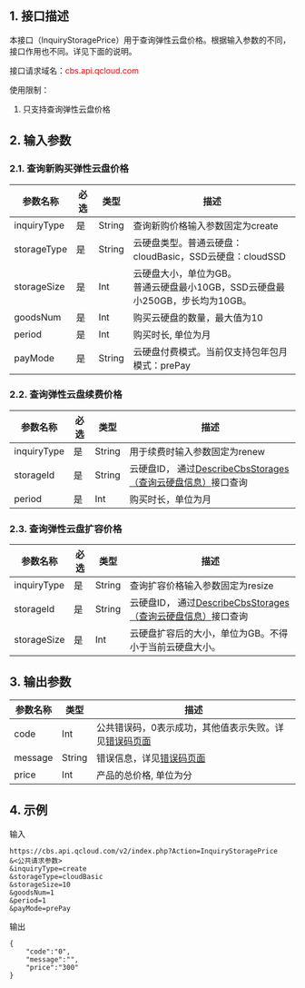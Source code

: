 ## 1. 接口描述

本接口（InquiryStoragePrice）用于查询弹性云盘价格。根据输入参数的不同，接口作用也不同。详见下面的说明。

接口请求域名：<font style="color:red">cbs.api.qcloud.com</font>

使用限制：
1. 只支持查询弹性云盘价格

## 2. 输入参数


### 2.1. 查询新购买弹性云盘价格

| 参数名称 | 必选  | 类型 | 描述 |
| ------- | ------- | ------- | --- | 
| inquiryType | 是 | String | 查询新购价格输入参数固定为create| 
| storageType | 是 | String | 云硬盘类型。普通云硬盘：cloudBasic，SSD云硬盘：cloudSSD|
| storageSize | 是 | Int | 云硬盘大小，单位为GB。<br>普通云硬盘最小10GB，SSD云硬盘最小250GB，步长均为10GB。|
| goodsNum | 是 | Int | 购买云硬盘的数量，最大值为10 | 
| period | 是 | Int | 购买时长, 单位为月| 
| payMode | 是 | String | 云硬盘付费模式。当前仅支持包年包月模式：prePay| 
 
### 2.2. 查询弹性云盘续费价格

| 参数名称 | 必选  | 类型 | 描述 |
| ------- | ------- | ------- | --- | 
| inquiryType | 是 | String | 用于续费时输入参数固定为renew | 
| storageId | 是 | String |云硬盘ID， 通过[DescribeCbsStorages（查询云硬盘信息）](/doc/api/364/2519)接口查询 |
| period | 是 | Int | 购买时长，单位为月 |
 
 
### 2.3. 查询弹性云盘扩容价格

| 参数名称 | 必选  | 类型 | 描述 |
| ------- | ------- | ------- | ------- | 
| inquiryType | 是 | String | 查询扩容价格输入参数固定为resize| 
| storageId | 是 | String | 云硬盘ID， 通过[DescribeCbsStorages（查询云硬盘信息）](/doc/api/364/2519)接口查询 |
| storageSize | 是 | Int | 云硬盘扩容后的大小，单位为GB。不得小于当前云硬盘大小。|
 
 
 
## 3. 输出参数

| 参数名称 | 类型 | 描述 |
| ------- | --- | --- |
| code | Int | 公共错误码，0表示成功，其他值表示失败。详见[错误码页面](http://tcecqpoc.fsphere.cn/doc/api/364/%E9%94%99%E8%AF%AF%E7%A0%81) |
| message | String | 错误信息，详见[错误码页面](http://tcecqpoc.fsphere.cn/doc/api/364/%E9%94%99%E8%AF%AF%E7%A0%81)|
| price | Int | 产品的总价格, 单位为分 |
 
 
## 4. 示例

输入
```
https://cbs.api.qcloud.com/v2/index.php?Action=InquiryStoragePrice
&<公共请求参数>
&inquiryType=create
&storageType=cloudBasic
&storageSize=10
&goodsNum=1
&period=1
&payMode=prePay
```

输出
```
{
    "code":"0",
    "message":"",
    "price":"300"
}
```
 
 
 
